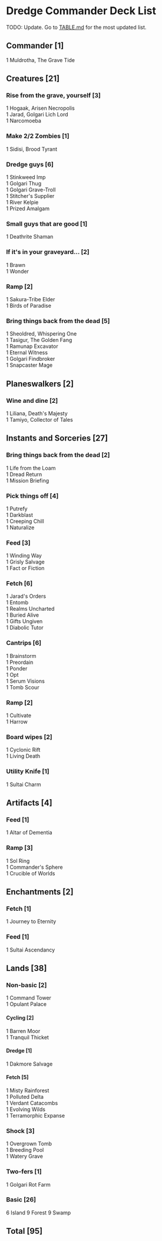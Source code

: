 # Dredge Commander Deck List

TODO: Update. Go to [TABLE.md](https://github.com/joshuarichard/mtg/blob/master/commander/dredge/TABLE.md) for the most updated list.

## Commander [1]

1 Muldrotha, The Grave Tide

## Creatures [21]

### Rise from the grave, yourself [3]

1 Hogaak, Arisen Necropolis  
1 Jarad, Golgari Lich Lord  
1 Narcomoeba

### Make 2/2 Zombies [1]

1 Sidisi, Brood Tyrant  

### Dredge guys [6]

1 Stinkweed Imp  
1 Golgari Thug  
1 Golgari Grave-Troll  
1 Stitcher's Supplier  
1 River Kelpie  
1 Prized Amalgam

### Small guys that are good [1]

1 Deathrite Shaman  

### If it's in your graveyard... [2]

1 Brawn  
1 Wonder

### Ramp [2]

1 Sakura-Tribe Elder  
1 Birds of Paradise  

### Bring things back from the dead [5]

1 Sheoldred, Whispering One  
1 Tasigur, The Golden Fang  
1 Ramunap Excavator  
1 Eternal Witness  
1 Golgari Findbroker  
1 Snapcaster Mage

## Planeswalkers [2]

### Wine and dine [2]

1 Liliana, Death's Majesty  
1 Tamiyo, Collector of Tales  

## Instants and Sorceries [27]

### Bring things back from the dead [2]

1 Life from the Loam  
1 Dread Return  
1 Mission Briefing  

### Pick things off [4]

1 Putrefy  
1 Darkblast  
1 Creeping Chill  
1 Naturalize  

### Feed [3]

1 Winding Way  
1 Grisly Salvage  
1 Fact or Fiction  

### Fetch [6]

1 Jarad's Orders  
1 Entomb  
1 Realms Uncharted  
1 Buried Alive  
1 Gifts Ungiven  
1 Diabolic Tutor

### Cantrips [6]

1 Brainstorm  
1 Preordain  
1 Ponder  
1 Opt  
1 Serum Visions  
1 Tomb Scour  

### Ramp [2]

1 Cultivate  
1 Harrow  

### Board wipes [2]

1 Cyclonic Rift  
1 Living Death  

### Utility Knife [1]

1 Sultai Charm  

## Artifacts [4]

### Feed [1]

1 Altar of Dementia  

### Ramp [3]

1 Sol Ring  
1 Commander's Sphere  
1 Crucible of Worlds  

## Enchantments [2]

### Fetch [1]

1 Journey to Eternity  

### Feed [1]

1 Sultai Ascendancy  

## Lands [38]

### Non-basic [2]

1 Command Tower  
1 Opulant Palace  

#### Cycling [2]

1 Barren Moor  
1 Tranquil Thicket  

#### Dredge [1]

1 Dakmore Salvage  

#### Fetch [5]

1 Misty Rainforest  
1 Polluted Delta  
1 Verdant Catacombs  
1 Evolving Wilds  
1 Terramorphic Expanse  

### Shock [3]

1 Overgrown Tomb  
1 Breeding Pool  
1 Watery Grave  

### Two-fers [1]

1 Golgari Rot Farm  

### Basic [26]
6 Island
9 Forest
9 Swamp

## Total [95]
